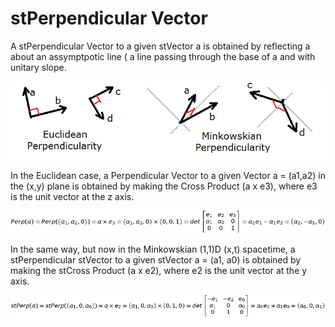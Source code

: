 # stPerpendicular Vector

A stPerpendicular Vector to a given stVector a is obtained by reflecting a about an assymptpotic line ( a line passing through the base of a and with unitary slope.

![stPerpencicular](https://github.com/probaxeoxebra/probaMinkoski/blob/master/Interese/Images/PerpendVectors_Eucl_Mink.png "Euclidean vs. Minkowskian Perpendicularity")

In the Euclidean case, a Perpendicular Vector to a given Vector a = (a1,a2) in the (x,y) plane is obtained by making the Cross Product (a x e3), where e3 is the unit vector at the z axis.

![EuclideanPerpendicular](https://github.com/probaxeoxebra/probaMinkoski/blob/master/Interese/Images/PerpendicularVector.jpg "Algebraic formulation for the Perependicular to a given Vector")

In the same way, but now in the Minkowskian (1,1)D (x,t) spacetime, a stPerpendicular stVector to a given stVector a = (a1, a0) is obtained by making the stCross Product (a x e2), where e2 is the unit vector at the y axis.

![MinkowskianPerpendicular](https://github.com/probaxeoxebra/probaMinkoski/blob/master/Interese/Images/stPerpendicularVector.jpg "Algebraic formulation for the stPerependicular to a given Vector")

